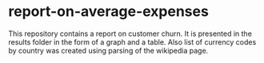 # report-on-average-expenses
This repository contains a report on customer churn. It is presented in the results folder in the form of a graph and a table. Also 
list of currency codes by country was created using parsing of the wikipedia page.
